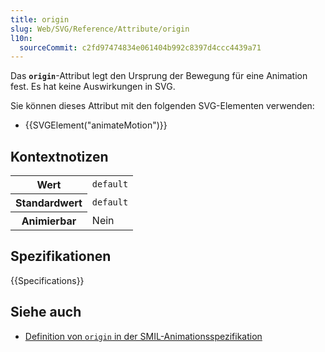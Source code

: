 ```yaml
---
title: origin
slug: Web/SVG/Reference/Attribute/origin
l10n:
  sourceCommit: c2fd97474834e061404b992c8397d4ccc4439a71
---
```


Das **`origin`**-Attribut legt den Ursprung der Bewegung für eine Animation fest. Es hat keine Auswirkungen in SVG.

Sie können dieses Attribut mit den folgenden SVG-Elementen verwenden:

- {{SVGElement("animateMotion")}}

## Kontextnotizen

<table class="properties">
  <tbody>
    <tr>
      <th scope="row">Wert</th>
      <td><code>default</code></td>
    </tr>
    <tr>
      <th scope="row">Standardwert</th>
      <td><code>default</code></td>
    </tr>
    <tr>
      <th scope="row">Animierbar</th>
      <td>Nein</td>
    </tr>
  </tbody>
</table>

## Spezifikationen

{{Specifications}}

## Siehe auch

- [Definition von `origin` in der SMIL-Animationsspezifikation](https://www.w3.org/TR/smil-animation/#MotionOriginAttribute)
